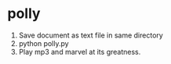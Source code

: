# polly

1. Save document as text file in same directory
2. python polly.py
3. Play mp3 and marvel at its greatness.
